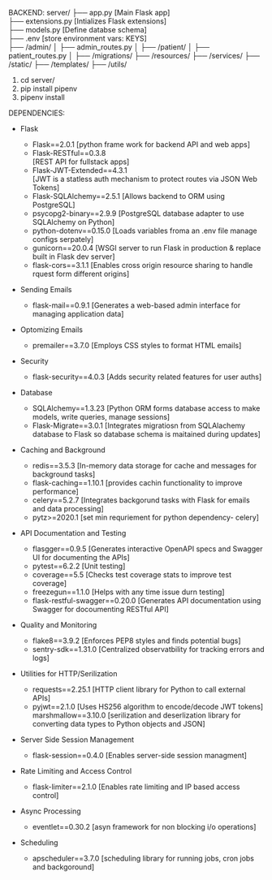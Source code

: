 

BACKEND:
server/ 
    ├── app.py [Main Flask app]             
    ├── extensions.py [Intializes Flask extensions]      
    ├── models.py [Define databse schema]           
    ├── .env [store environment vars: KEYS]                 
    ├── /admin/
    │        ├── admin_routes.py
    │
    ├── /patient/
    │          ├── patient_routes.py
    │
    ├── /migrations/
    ├── /resources/
    ├── /services/
    ├── /static/
    ├── /templates/
    ├── /utils/




1. cd server/
2. pip install pipenv
3. pipenv install



DEPENDENCIES:
- Flask
    - Flask==2.0.1 
        [python frame work for backend API and web apps]
    - Flask-RESTful==0.3.8  
        [REST API for fullstack apps]
    - Flask-JWT-Extended==4.3.1  
        [JWT is a statless auth mechanism to protect routes via JSON Web Tokens]
    - Flask-SQLAlchemy==2.5.1
        [Allows backend to ORM using PostgreSQL]
    - psycopg2-binary==2.9.9
        [PostgreSQL database adapter to use SQLAlchemy on Python]
    - python-dotenv==0.15.0
        [Loads variables froma an .env file manage configs serpately]
    - gunicorn==20.0.4
        [WSGI server to run Flask in production & replace built in Flask dev server]
    - flask-cors==3.1.1
        [Enables cross origin resource sharing to handle rquest form different origins]

- Sending Emails
    - flask-mail==0.9.1
        [Generates a web-based admin interface for managing application data]

- Optomizing Emails
    - premailer==3.7.0
        [Employs CSS styles to format HTML emails]

- Security
    - flask-security==4.0.3
        [Adds security related features for user auths]

- Database
    - SQLAlchemy==1.3.23
        [Python ORM forms database access to make models, write queries, manage sessions]
    - Flask-Migrate==3.0.1
        [Integrates migratiosn from SQLAlachemy database to Flask so database schema is maitained during updates]
        
- Caching and Background
    - redis==3.5.3
        [In-memory data storage for cache and messages for background tasks]
    - flask-caching==1.10.1
        [provides cachin functionality to improve performance]
    - celery==5.2.7
        [Integrates backgorund tasks with Flask for emails and data processing]
    - pytz>=2020.1
        [set min requriement for python dependency- celery]

- API Documentation and Testing
    - flasgger==0.9.5
        [Generates interactive OpenAPI specs and Swagger UI for documenting the APIs]
    - pytest==6.2.2
        [Unit testing]
    - coverage==5.5
        [Checks test coverage stats to improve test coverage]
    - freezegun==1.1.0
        [Helps with any time issue durn testing]
    - flask-restful-swagger==0.20.0
        [Generates API documentation using Swagger for docoumenting RESTful API]

- Quality and Monitoring
    - flake8==3.9.2
        [Enforces PEP8 styles and finds potential bugs]
    - sentry-sdk==1.31.0
        [Centralized observatbility for tracking errors and logs]

- Utilities for HTTP/Serilization
    - requests==2.25.1
        [HTTP client library for Python to call external APIs]
    - pyjwt==2.1.0
        [Uses HS256 algorithm to encode/decode JWT tokens]
    marshmallow==3.10.0
        [serilization and deserlization library for converting data types to Python objects and JSON]

- Server Side Session Management
    - flask-session==0.4.0
        [Enables server-side session managment]

- Rate Limiting and Access Control
    - flask-limiter==2.1.0
        [Enables rate limiting and IP based access control]

- Async Processing
    - eventlet==0.30.2
        [asyn framework for non blocking i/o operations]

- Scheduling
    - apscheduler==3.7.0
        [scheduling library for running jobs, cron jobs and backgoround]